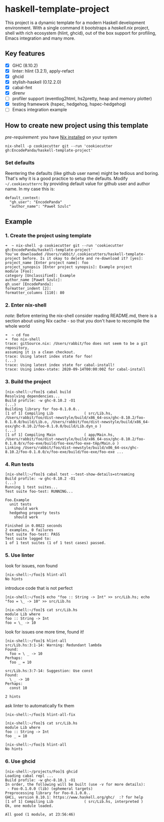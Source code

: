 # haskell-template-project

This project is a dynamic template for a modern Haskell development environment. With a single command it bootstraps a *haskell.nix* project, shell with rich ecosystem (hlint, ghcid), out of the box support for profiling, Emacs integration and many more.

## Key features

- [x] GHC (8.10.2)
- [x] linter: hlint (3.2.1), apply-refact
- [x] ghcid
- [x] stylish-haskell (0.12.2.0)
- [x] cabal-fmt
- [x] direnv
- [ ] profiler support (eventlog2html, hs2pretty, heap and memory plotter)
- [x] testing framework (hspec, hedgehog, hspec-hedgehog)
- [ ] Emacs integration example

## How to create new project using this template

*pre-requirement*: you have [Nix installed](https://nixos.org/download.html) on your system

```
nix-shell -p cookiecutter git --run 'cookiecutter gh:EncodePanda/haskell-template-project'
```

### Set defaults

Reentering the defaults (like github user name) might be tedious and boring. That's why it is a good practice to setup the defaults.
Modify `~/.cookiecutterrc` by providing default value for github user and author name.
In my case this is:

```
default_context:
  "gh_user": "EncodePanda"
  "author_name": "Paweł Szulc"
```

## Example

### 1. Create the project using template

```
➜  ~ nix-shell -p cookiecutter git --run 'cookiecutter gh:EncodePanda/haskell-template-project'
You've downloaded /Users/rabbit/.cookiecutters/haskell-template-project before. Is it okay to delete and re-download it? [yes]:
project_name [Enter project name]: foo
project_synopsis [Enter project synopsis]: Example project
module [Foo]:
category [Unclassified]: Example
author_name [Paweł Szulc]:
gh_user [EncodePanda]:
formatter_indent [2]:
formatter_columns [110]: 80
```

### 2. Enter nix-shell

*note*: Before entering the nix-shell consider reading README.md, there is a section about using Nix cache - so that you don't have to recompile the whole world

```
➜  ~ cd foo
➜  foo nix-shell
trace: gitSource.nix: /Users/rabbit/foo does not seem to be a git repository,
assuming it is a clean checkout.
trace: Using latest index state for foo!
(...)
trace: Using latest index state for cabal-install!
trace: Using index-state: 2020-09-14T00:00:00Z for cabal-install
```

### 3. Build the project

```
[nix-shell:~/foo]$ cabal build
Resolving dependencies...
Build profile: -w ghc-8.10.2 -O1
(...)
Building library for foo-0.1.0.0..
[1 of 1] Compiling Lib              ( src/Lib.hs, /Users/rabbit/foo/dist-newstyle/build/x86_64-osx/ghc-8.10.2/foo-0.1.0.0/build/Lib.o, /Users/rabbit/foo/dist-newstyle/build/x86_64-osx/ghc-8.10.2/foo-0.1.0.0/build/Lib.dyn_o )
(...)
[1 of 1] Compiling Main             ( app/Main.hs, /Users/rabbit/foo/dist-newstyle/build/x86_64-osx/ghc-8.10.2/foo-0.1.0.0/x/foo-exe/build/foo-exe/foo-exe-tmp/Main.o )
Linking /Users/rabbit/foo/dist-newstyle/build/x86_64-osx/ghc-8.10.2/foo-0.1.0.0/x/foo-exe/build/foo-exe/foo-exe ...
```

### 4. Run tests

```
[nix-shell:~/foo]$ cabal test --test-show-details=streaming
Build profile: -w ghc-8.10.2 -O1
(...)
Running 1 test suites...
Test suite foo-test: RUNNING...

Foo.Example
  unit tests
    should work
  hedgehog property tests
    should work

Finished in 0.0022 seconds
2 examples, 0 failures
Test suite foo-test: PASS
Test suite logged to:
1 of 1 test suites (1 of 1 test cases) passed.

```

### 5. Use linter

look for issues, non found

```
[nix-shell:~/foo]$ hlint-all
No hints
```

introduce code that is not perfect

```
[nix-shell:~/foo]$ echo "foo :: String -> Int" >> src/Lib.hs; echo "foo = \_ -> 10" >> src/Lib.hs

[nix-shell:~/foo]$ cat src/Lib.hs
module Lib where
foo :: String -> Int
foo = \_ -> 10
```

look for issues one more time, found it!

```
[nix-shell:~/foo]$ hlint-all
src/Lib.hs:3:1-14: Warning: Redundant lambda
Found:
  foo = \ _ -> 10
Perhaps:
  foo _ = 10

src/Lib.hs:3:7-14: Suggestion: Use const
Found:
  \ _ -> 10
Perhaps:
  const 10

2 hints
```

ask linter to automatically fix them

```
[nix-shell:~/foo]$ hlint-all-fix

[nix-shell:~/foo]$ cat src/Lib.hs
module Lib where
foo :: String -> Int
foo _ = 10

[nix-shell:~/foo]$ hlint-all
No hints
```

### 6. Use ghcid

```
[nix-shell:~/projects/Foo]$ ghcid
Loading cabal repl ...
Build profile: -w ghc-8.10.1 -O1
In order, the following will be built (use -v for more details):
 - Foo-0.1.0.0 (lib) (ephemeral targets)
Preprocessing library for Foo-0.1.0.0..
GHCi, version 8.10.1: https://www.haskell.org/ghc/  :? for help
[1 of 1] Compiling Lib              ( src/Lib.hs, interpreted )
Ok, one module loaded.

All good (1 module, at 23:56:46)




```
